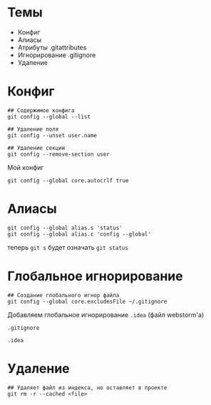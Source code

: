 # Темы
- Конфиг
- Алиасы
- Атрибуты .gitattributes
- Игнорирование .gitignore
- Удаление


# Конфиг
```
## Содержимое конфига
git config --global --list

## Удаление поля
git config --unset user.name

## Удаление секции
git config --remove-section user
```
Мой конфиг
```
git config --global core.autocrlf true
```


# Алиасы
```
git config --global alias.s 'status'
git config --global alias.c 'config --global'
```
теперь `git s` будет означать `git status`


# Глобальное игнорирование
```
## Создание глобального игнор файла
git config --global core.excludesFile ~/.gitignore
```

Добавляем глобальное игнорирование `.idea` (файл webstorm'а)

`.gitignore`
```
.idea
```


# Удаление
```
## Удаляет файл из индекса, но оставляет в проекте
git rm -r --cached <file>
```
